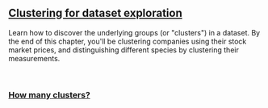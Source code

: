 ## [Clustering for dataset exploration](https://campus.datacamp.com/courses/unsupervised-learning-in-python/clustering-for-dataset-exploration)

Learn how to discover the underlying groups (or "clusters") in a dataset. By the end of this chapter, you'll be clustering companies using their stock market prices, and distinguishing different species by clustering their measurements.

<br>

### [How many clusters?](https://campus.datacamp.com/courses/unsupervised-learning-in-python/clustering-for-dataset-exploration?ex=2)

```

```